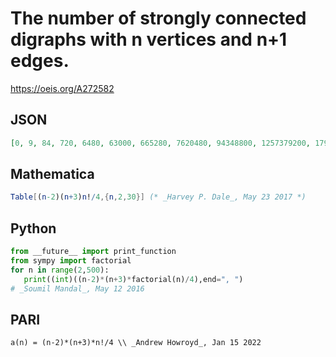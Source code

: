 # The number of strongly connected digraphs with n vertices and n\+1 edges\.
https://oeis.org/A272582
## JSON
```JSON
[0, 9, 84, 720, 6480, 63000, 665280, 7620480, 94348800, 1257379200, 17962560000, 273988915200, 4446092851200, 76498950528000, 1391365527552000, 26676557107200000, 537799391281152000, 11373816888225792000, 251805357846282240000, 5824367407574876160000]
```
## Mathematica
```Mathematica
Table[(n-2)(n+3)n!/4,{n,2,30}] (* _Harvey P. Dale_, May 23 2017 *)
```
## Python
```Python
from __future__ import print_function
from sympy import factorial
for n in range(2,500):
   print((int)((n-2)*(n+3)*factorial(n)/4),end=", ")
# _Soumil Mandal_, May 12 2016
```
## PARI
```PARI
a(n) = (n-2)*(n+3)*n!/4 \\ _Andrew Howroyd_, Jan 15 2022
```
